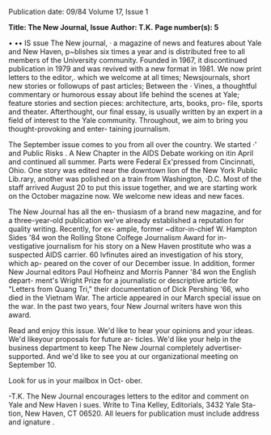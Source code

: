 Publication date: 09/84
Volume 17, Issue 1

**Title: The New Journal, Issue**
**Author: T.K.**
**Page number(s): 5**

• 
•• IS 
ssue 
The New journal, · a magazine of news 
and features about Yale and New 
Haven, p~blishes six times a year and 
is distributed free to all members of the 
University community. Founded in 1967, 
it discontinued publication in 1979 and 
was revived with a new format in 1981. 
We now print letters to the editor,. which 
we welcome at all times; Newsjournals, 
short new stories or followups of past 
articles; 
Between 
the · Vines, 
a 
thoughtful commentary or humorous 
essay about life behind the scenes at 
Yale; feature 
stories 
and section 
pieces: architecture, arts, books, pro-
file, sports and theater. Afterthought, 
our final essay, is usually written by an 
expert in a field of interest to the Yale 
community. Throughout, we aim to 
bring you thought-provoking and enter-
taining journalism. 

The September issue comes to you 
from all over the country. We started 
·' 
and Public Risks 
. 
A New Chapter in the AIDS Debate 
working on itin April and continued all 
summer. Parts were Federal Ex'pressed 
from Cincinnati, Ohio. One story was 
edited near the downtown lion of the 
New York Public Lib.rary, another was 
polished on a train from Washington, 
·D.C. Most of the staff arrived August 20 
to put this issue together, and we are 
starting work on the October magazine 
now. We welcome new ideas and new 
faces. 

The New Journal has all the en-
thusiasm of a brand new magazine, 
and for a three-year-old publication 
we've already established a reputation 
for quality writing. Recently, for ex-
ample, 
former 
~ditor-in-chief W. 
Hampton Sides '84 won the Rolling Stone 
Colfege Journalism Award for in-
vestigative journalism for his story on a 
New Haven prostitute who was a 
suspected AIDS carrier. 60 lvfinutes aired 
an investigation of his story, which ap-
peared on the cover of our December 
issue. In addition, former New Journal 
editors Paul Hofheinz and Morris 
Panner '84 won the English depart-
ment's Wright Prize for a journalistic 
or descriptive article for "Letters from 
Quang Tri," their documentation of 
Dick Pershing '66, who died in the 
Vietnam War. The article appeared in 
our March special issue on the war. In 
the past two years, four New Journal 
writers have won this award. 

Read and enjoy this issue. We'd like 
to hear your opinions and your ideas. 
We'd likeyour proposals for future ar-
ticles. We'd like your help in the 
business department to keep The New 
Journal completely advertiser-
supported. And we'd like to see you at 
our organizational 
meeting on 
September 10. 

Look for us in your mailbox in Oct-
ober. 

-T.K. 
The New Journal encourages letters to the editor 
and comment on Yale and New Haven i sues. 
Write to Tina Kelley, Editorials, 3432 Yale Sta-
tion, New Haven, CT 06520. All leuers for 
publication must include address and ignature .